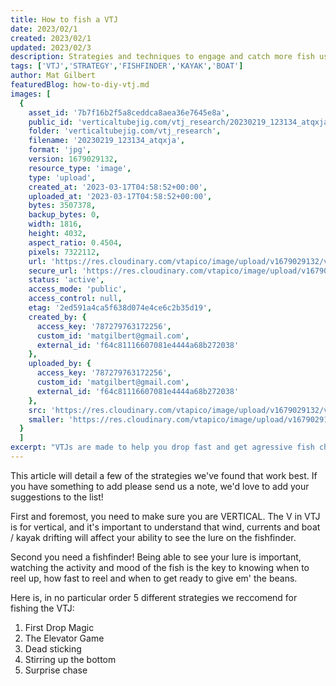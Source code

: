 ```yaml
---
title: How to fish a VTJ
date: 2023/02/1
created: 2023/02/1
updated: 2023/02/3
description: Strategies and techniques to engage and catch more fish using the VTJ.
tags: ['VTJ','STRATEGY','FISHFINDER','KAYAK','BOAT']
author: Mat Gilbert
featuredBlog: how-to-diy-vtj.md
images: [
  {
    asset_id: '7b7f16b2f5a8ceddca8aea36e7645e8a',
    public_id: 'verticaltubejig.com/vtj_research/20230219_123134_atqxja',
    folder: 'verticaltubejig.com/vtj_research',
    filename: '20230219_123134_atqxja',
    format: 'jpg',
    version: 1679029132,
    resource_type: 'image',
    type: 'upload',
    created_at: '2023-03-17T04:58:52+00:00',
    uploaded_at: '2023-03-17T04:58:52+00:00',
    bytes: 3507378,
    backup_bytes: 0,
    width: 1816,
    height: 4032,
    aspect_ratio: 0.4504,
    pixels: 7322112,
    url: 'https://res.cloudinary.com/vtapico/image/upload/v1679029132/verticaltubejig.com/vtj_research/20230219_123134_atqxja.jpg',
    secure_url: 'https://res.cloudinary.com/vtapico/image/upload/v1679029132/verticaltubejig.com/vtj_research/20230219_123134_atqxja.jpg',
    status: 'active',
    access_mode: 'public',
    access_control: null,
    etag: '2ed591a4ca5f638d074e4ce6c2b35d19',
    created_by: {
      access_key: '787279763172256',
      custom_id: 'matgilbert@gmail.com',
      external_id: 'f64c81116607081e4444a68b272038'
    },
    uploaded_by: {
      access_key: '787279763172256',
      custom_id: 'matgilbert@gmail.com',
      external_id: 'f64c81116607081e4444a68b272038'
    },
    src: 'https://res.cloudinary.com/vtapico/image/upload/v1679029132/verticaltubejig.com/vtj_research/20230219_123134_atqxja.jpg',
    smaller: 'https://res.cloudinary.com/vtapico/image/upload/v1679029132/verticaltubejig.com/vtj_research/20230219_123134_atqxja.jpg'
  }
  ]
excerpt: "VTJs are made to help you drop fast and get agressive fish chasing. In this article we're going to explore a few techniques you can use to target Lakers"
---
```


This article will detail a few of the strategies we've found that work best. If you have something to add please send us a note, we'd love to add your suggestions to the list!

First and foremost, you need to make sure you are VERTICAL. The V in VTJ is for vertical, and it's important to understand that wind, currents and boat / kayak drifting will affect your ability to see the lure on the fishfinder.

Second you need a fishfinder! Being able to see your lure is important, watching the activity and mood of the fish is the key to knowing when to reel up, how fast to reel and when to get ready to give em' the beans.

Here is, in no particular order 5 different strategies we reccomend for fishing the VTJ:

1. First Drop Magic
2. The Elevator Game
3. Dead sticking
4. Stirring up the bottom
5. Surprise chase